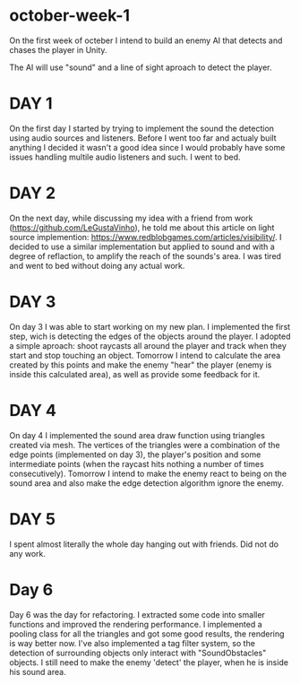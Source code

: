 # october-week-1

On the first week of octeber I intend to build an enemy AI that detects and chases the player in Unity.

The AI will use "sound" and a line of sight aproach to detect the player.


# DAY 1
On the first day I started by trying to implement the sound the detection using audio sources and listeners. Before I went too far and actualy built anything I decided it wasn't a good idea since I would probably have some issues handling multile audio listeners and such. I went to bed.

# DAY 2
On the next day, while discussing my idea with a friend from work (https://github.com/LeGustaVinho), he told me about this article on light source implemention: https://www.redblobgames.com/articles/visibility/.
I decided to use a similar implementation but applied to sound and with a degree of reflaction, to amplify the reach of the sounds's area. I was tired and went to bed without doing any actual work.

# DAY 3
On day 3 I was able to start working on my new plan. I implemented the first step, wich is detecting the edges of the objects around the player. I adopted a simple aproach: shoot raycasts all around the player and track when they start and stop touching an object. Tomorrow I intend to calculate the area created by this points and make the enemy "hear" the player (enemy is inside this calculated area), as well as provide some feedback for it.

# DAY 4
On day 4 I implemented the sound area draw function using triangles created via mesh. The vertices of the triangles were a combination of the edge points (implemented on day 3), the player's position and some intermediate points (when the raycast hits nothing a number of times consecutively).
Tomorrow I intend to make the enemy react to being on the sound area and also make the edge detection algorithm ignore the enemy.

# DAY 5
I spent almost literally the whole day hanging out with friends. Did not do any work.

# Day 6
Day 6 was the day for refactoring. I extracted some code into smaller functions and improved the rendering performance. I implemented a pooling class for all the triangles and got some good results, the rendering is way better now. I've also implemented a tag filter system, so the detection of surrounding objects only interact with "SoundObstacles" objects. I still need to make the enemy 'detect' the player, when he is inside his sound area.
